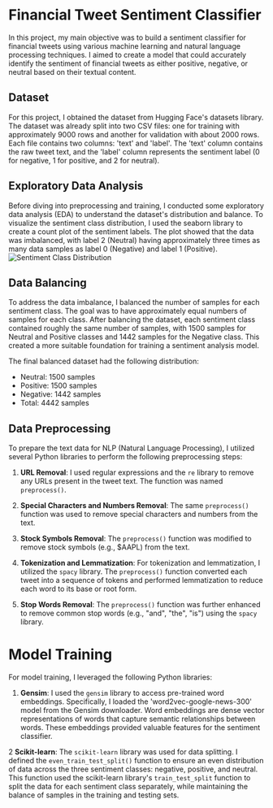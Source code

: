 # Financial Tweet Sentiment Classifier

In this project, my main objective was to build a sentiment classifier for financial tweets using various machine learning and natural language processing techniques. I aimed to create a model that could accurately identify the sentiment of financial tweets as either positive, negative, or neutral based on their textual content.

## Dataset

For this project, I obtained the dataset from Hugging Face's datasets library. The dataset was already split into two CSV files: one for training with approximately 9000 rows and another for validation with about 2000 rows. Each file contains two columns: 'text' and 'label'. The 'text' column contains the raw tweet text, and the 'label' column represents the sentiment label (0 for negative, 1 for positive, and 2 for neutral).

## Exploratory Data Analysis

Before diving into preprocessing and training, I conducted some exploratory data analysis (EDA) to understand the dataset's distribution and balance. To visualize the sentiment class distribution, I used the seaborn library to create a count plot of the sentiment labels. The plot showed that the data was imbalanced, with label 2 (Neutral) having approximately three times as many data samples as label 0 (Negative) and label 1 (Positive).
![Sentiment Class Distribution](https://github.com/yemialabipurpose/Financial_Tweet_Sentiment_Classifier/assets/37623664/6485f2a0-e6ea-4c5f-b49b-0dfed2fa8aca)


## Data Balancing

To address the data imbalance, I balanced the number of samples for each sentiment class. The goal was to have approximately equal numbers of samples for each class. After balancing the dataset, each sentiment class contained roughly the same number of samples, with 1500 samples for Neutral and Positive classes and 1442 samples for the Negative class. This created a more suitable foundation for training a sentiment analysis model.

The final balanced dataset had the following distribution:

- Neutral: 1500 samples
- Positive: 1500 samples
- Negative: 1442 samples
- Total: 4442 samples

## Data Preprocessing

To prepare the text data for NLP (Natural Language Processing), I utilized several Python libraries to perform the following preprocessing steps:

1. **URL Removal**: I used regular expressions and the `re` library to remove any URLs present in the tweet text. The function was named `preprocess()`.

2. **Special Characters and Numbers Removal**: The same `preprocess()` function was used to remove special characters and numbers from the text.

3. **Stock Symbols Removal**: The `preprocess()` function was modified to remove stock symbols (e.g., $AAPL) from the text.

4. **Tokenization and Lemmatization**: For tokenization and lemmatization, I utilized the `spacy` library. The `preprocess()` function converted each tweet into a sequence of tokens and performed lemmatization to reduce each word to its base or root form.

5. **Stop Words Removal**: The `preprocess()` function was further enhanced to remove common stop words (e.g., "and", "the", "is") using the `spacy` library.


# Model Training

For model training, I leveraged the following Python libraries:

1. **Gensim**: I used the `gensim` library to access pre-trained word embeddings. Specifically, I loaded the 'word2vec-google-news-300' model from the Gensim downloader. Word embeddings are dense vector representations of words that capture semantic relationships between words. These embeddings provided valuable features for the sentiment classifier.

2 **Scikit-learn**: The `scikit-learn` library was used for data splitting. I defined the `even_train_test_split()` function to ensure an even distribution of data across the three sentiment classes: negative, positive, and neutral. This function used the scikit-learn library's `train_test_split` function to split the data for each sentiment class separately, while maintaining the balance of samples in the training and testing sets.


